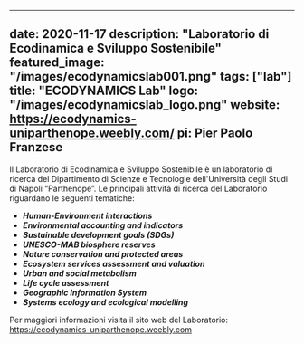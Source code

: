 
---
date: 2020-11-17
description: "Laboratorio di Ecodinamica e Sviluppo Sostenibile"
featured_image: "/images/ecodynamicslab001.png"
tags: ["lab"]
title: "ECODYNAMICS Lab"
logo: "/images/ecodynamicslab_logo.png"
website: https://ecodynamics-uniparthenope.weebly.com/
pi: Pier Paolo Franzese
---

Il Laboratorio di Ecodinamica e Sviluppo Sostenibile è un laboratorio di ricerca del Dipartimento di Scienze e Tecnologie dell'Università degli Studi di Napoli “Parthenope”.
Le principali attività di ricerca del Laboratorio riguardano le seguenti tematiche:

* **_Human-Environment interactions_**
* **_Environmental accounting and indicators_**
* **_Sustainable development goals (SDGs)_**
* **_UNESCO-MAB biosphere reserves_**
* **_Nature conservation and protected areas_**
* **_Ecosystem services assessment and valuation_**
* **_Urban and social metabolism_**
* **_Life cycle assessment_**
* **_Geographic Information System_**
* **_Systems ecology and ecological modelling_**

Per maggiori informazioni visita il sito web del Laboratorio: https://ecodynamics-uniparthenope.weebly.com 
